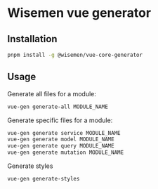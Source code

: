 # Wisemen vue generator

## Installation

```bash
pnpm install -g @wisemen/vue-core-generator
```

## Usage

Generate all files for a module:
```bash
vue-gen generate-all MODULE_NAME
```

Generate specific files for a module:
```bash
vue-gen generate service MODULE_NAME
vue-gen generate model MODULE_NAME
vue-gen generate query MODULE_NAME
vue-gen generate mutation MODULE_NAME
```

Generate styles
```bash
vue-gen generate-styles
```